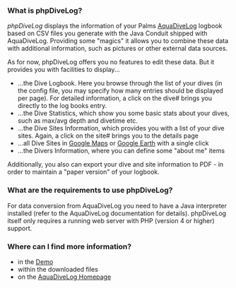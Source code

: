 <!-- Name: phpDiveLog -->
<!-- Version: 8 -->
<!-- Last-Modified: 2009/04/11 23:19:08 -->
<!-- Author: izzy -->

### What is phpDiveLog?
*phpDiveLog* displays the information of your Palms [AquaDiveLog](http://www.aquadivelog.org/) logbook based on CSV files you generate with the Java Conduit shipped with AquaDiveLog. Providing some "magics" it allows you to combine these data with additional information, such as pictures or other external data sources.

As for now, phpDiveLog offers you no features to edit these data. But it provides you with facilities to display...

* ...the Dive Logbook. Here you browse through the list of your dives (in the config file, you may specify how many entries should be displayed per page). For detailed information, a click on the dive# brings you directly to the log books entry.
* ...the Dive Statistics, which show you some basic stats about your dives, such as max/avg depth and divetime etc.
* ...the Dive Sites Information, which provides you with a list of your dive sites. Again, a click on the site# brings you to the details page
* ...all Dive Sites in [Google Maps](https://maps.google.com/) or [Google Earth](https://earth.google.com/) with a single click
* ...the Divers Information, where you can define some "about me" items

Additionally, you also can export your dive and site information to PDF - in order to maintain a "paper version" of your logbook.

### What are the requirements to use phpDiveLog?
For data conversion from AquaDiveLog you need to have a Java interpreter installed (refer to the AquaDiveLog documentation for details). phpDiveLog itself only requires a running web server with PHP (version 4 or higher) support.

### Where can I find more information?
* in the [Demo](https://www.izzysoft.de/software/demos/phpdivelog/)
* within the downloaded  files
* on the [AquaDiveLog Homepage](http://www.aquadivelog.org/)
